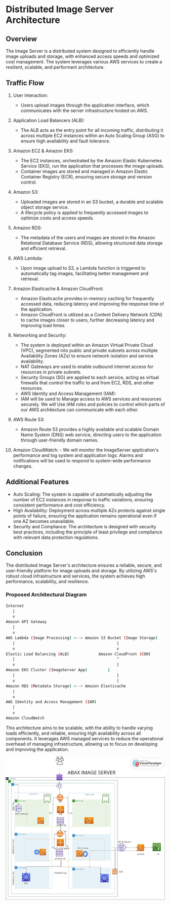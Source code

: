 # Distributed Image Server Architecture

## Overview

The Image Server is a distributed system designed to efficiently handle image uploads and storage, with enhanced access speeds and optimized cost management. The system leverages various AWS services to create a resilient, scalable, and performant architecture.

## Traffic Flow

1. User Interaction:
   - Users upload images through the application interface, which communicates with the server infrastructure hosted on AWS.

2. Application Load Balancers (ALB):
   - The ALB acts as the entry point for all incoming traffic, distributing it across multiple EC2 instances within an Auto Scaling Group (ASG) to ensure high availability and fault tolerance.

3. Amazon EC2 & Amazon EKS:
   - The EC2 instances, orchestrated by the Amazon Elastic Kubernetes Service (EKS), run the application that processes the image uploads.
   - Container images are stored and managed in Amazon Elastic Container Registry (ECR), ensuring secure storage and version control.

4. Amazon S3:
   - Uploaded images are stored in an S3 bucket, a durable and scalable object storage service.
   - A lifecycle policy is applied to frequently accessed images to optimize costs and access speeds.

5. Amazon RDS:
   - The metadata of the users and images are stored in the Amazon Relational Database Service (RDS), allowing structured data storage and efficient retrieval.

6. AWS Lambda:
   - Upon image upload to S3, a Lambda function is triggered to automatically tag images, facilitating better management and retrieval.

7. Amazon Elasticache & Amazon CloudFront:
   - Amazon Elasticache provides in-memory caching for frequently accessed data, reducing latency and improving the response time of the application.
   - Amazon CloudFront is utilized as a Content Delivery Network (CDN) to cache images closer to users, further decreasing latency and improving load times.

8. Networking and Security:
   - The system is deployed within an Amazon Virtual Private Cloud (VPC), segmented into public and private subnets across multiple Availability Zones (AZs) to ensure network isolation and service availability.
   - NAT Gateways are used to enable outbound internet access for resources in private subnets.
   - Security Groups (SG) are applied to each service, acting as virtual firewalls that control the traffic to and from EC2, RDS, and other resources.
   - AWS Identity and Access Management (IAM):
   - IAM will be used to Manage access to AWS services and resources securely. We will Use IAM roles and policies to control which parts of our AWS architecture can communicate with each other.

9. AWS Route 53:
   - Amazon Route 53 provides a highly available and scalable Domain Name System (DNS) web service, directing users to the application through user-friendly domain names.

 10.  Amazon CloudWatch:
    - We will monitor the ImageServer application's performance and log system and application logs. Alarms and notifications will be used to respond to system-wide performance changes.

## Additional Features

- Auto Scaling: The system is capable of automatically adjusting the number of EC2 instances in response to traffic variations, ensuring consistent performance and cost efficiency.
- High Availability: Deployment across multiple AZs protects against single points of failure, ensuring the application remains operational even if one AZ becomes unavailable.
- Security and Compliance: The architecture is designed with security best practices, including the principle of least privilege and compliance with relevant data protection regulations.

## Conclusion

The distributed Image Server's architecture ensures a reliable, secure, and user-friendly platform for image uploads and storage. By utilizing AWS's robust cloud infrastructure and services, the system achieves high performance, scalability, and resilience.


### Proposed Architectural Diagram
```bash
Internet
   |
   v
Amazon API Gateway
   |
   v
AWS Lambda (Image Processing) <--> Amazon S3 Bucket (Image Storage)
   |                                             |
   v                                             v
Elastic Load Balancing (ALB)             Amazon CloudFront (CDN)
   |                                             ^
   v                                             |
Amazon EKS Cluster (ImageServer App)         |
   |                                             |
   v                                             |
Amazon RDS (Metadata Storage) <--> Amazon Elasticache
   |
   v
AWS Identity and Access Management (IAM)
   |
   v
Amazon CloudWatch
```

This architecture aims to be scalable, with the ability to handle varying loads efficiently, and reliable, ensuring high availability across all components. It leverages AWS managed services to reduce the operational overhead of managing infrastructure, allowing us to focus on developing and improving the application.

![Alternative Text](images/Image.jpeg)